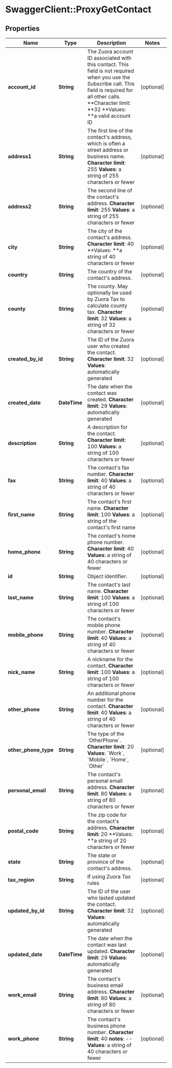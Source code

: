 # SwaggerClient::ProxyGetContact

## Properties
Name | Type | Description | Notes
------------ | ------------- | ------------- | -------------
**account_id** | **String** |  The Zuora account ID associated with this contact. This field is not required when you use the Subscribe call. This field is required for all other calls. **Character limit: **32 **Values: **a valid account ID  | [optional] 
**address1** | **String** |  The first line of the contact&#39;s address, which is often a street address or business name. **Character limit**: 255 **Values**: a string of 255 characters or fewer  | [optional] 
**address2** | **String** |  The second line of the contact&#39;s address. **Character limit**: 255 **Values**: a string of 255 characters or fewer  | [optional] 
**city** | **String** |  The city of the contact&#39;s address. **Character limit**: 40 **Values: **a string of 40 characters or fewer  | [optional] 
**country** | **String** |  The country of the contact&#39;s address.  | [optional] 
**county** | **String** |  The county. May optionally be used by Zuora Tax to calculate county tax. **Character limit**: 32 **Values**: a string of 32 characters or fewer  | [optional] 
**created_by_id** | **String** | The ID of the Zuora user who created the contact. **Character limit**: 32 **Values**: automatically generated  | [optional] 
**created_date** | **DateTime** | The date when the contact was created. **Character limit**: 29 **Values**: automatically generated  | [optional] 
**description** | **String** |  A description for the contact. **Character limit**: 100 **Values**: a string of 100 characters or fewer  | [optional] 
**fax** | **String** |  The contact&#39;s fax number. **Character limit**: 40 **Values**: a string of 40 characters or fewer  | [optional] 
**first_name** | **String** |  The contact&#39;s first name. **Character limit**: 100 **Values**: a string of the contact&#39;s first name  | [optional] 
**home_phone** | **String** |  The contact&#39;s home phone number. **Character limit**: 40 **Values**: a string of 40 characters or fewer  | [optional] 
**id** | **String** | Object identifier. | [optional] 
**last_name** | **String** |  The contact&#39;s last name. **Character limit**: 100 **Values**: a string of 100 characters or fewer  | [optional] 
**mobile_phone** | **String** |  The contact&#39;s mobile phone number. **Character limit**: 40 **Values**: a string of 40 characters or fewer  | [optional] 
**nick_name** | **String** |  A nickname for the contact. **Character limit**: 100 **Values**: a string of 100 characters or fewer  | [optional] 
**other_phone** | **String** |  An additional phone number for the contact. **Character limit**: 40 **Values**: a string of 40 characters or fewer  | [optional] 
**other_phone_type** | **String** | The type of the &#x60;OtherPhone&#x60;. **Character limit**: 20 **Values**: &#x60;Work&#x60;, &#x60;Mobile&#x60;, &#x60;Home&#x60;, &#x60;Other&#x60;  | [optional] 
**personal_email** | **String** |  The contact&#39;s personal email address. **Character limit**: 80 **Values**: a string of 80 characters or fewer  | [optional] 
**postal_code** | **String** |  The zip code for the contact&#39;s address. **Character limit:** 20 **Values: **a string of 20 characters or fewer  | [optional] 
**state** | **String** |  The state or province of the contact&#39;s address.  | [optional] 
**tax_region** | **String** | If using Zuora Tax rules  | [optional] 
**updated_by_id** | **String** |  The ID of the user who lasted updated the contact. **Character limit**: 32 **Values**: automatically generated  | [optional] 
**updated_date** | **DateTime** |  The date when the contact was last updated. **Character limit**: 29 **Values**: automatically generated  | [optional] 
**work_email** | **String** |  The contact&#39;s business email address. **Character limit**: 80 **Values**: a string of 80 characters or fewer  | [optional] 
**work_phone** | **String** |  The contact&#39;s business phone number. **Character limit**: 40 **notes**: -- **Values**: a string of 40 characters or fewer  | [optional] 


